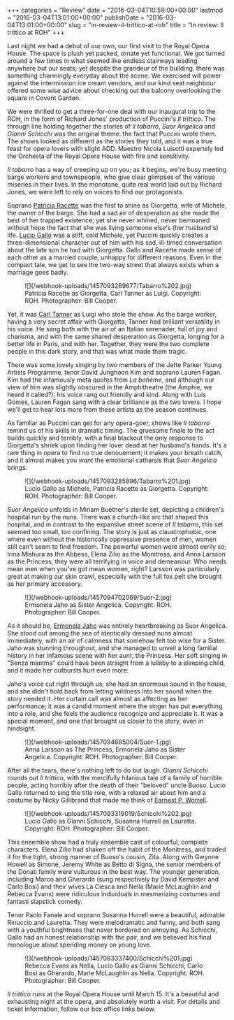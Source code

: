 +++
categories = "Review"
date = "2016-03-04T10:59:00+00:00"
lastmod = "2016-03-04T13:01:00+00:00"
publishDate = "2016-03-04T13:01:00+00:00"
slug = "in-review-il-trittico-at-roh"
title = "In review: Il trittico at ROH"
+++

Last night we had a debut of our own, our first visit to the Royal Opera House. The space is plush yet packed, ornate yet functional. We got turned around a few times in what seemed like endless stairways leading anywhere but our seats; yet despite the grandeur of the building, there was something charmingly everyday about the scene. We exercised will power against the intermission ice cream vendors, and our kind seat neighbour offered some wise advice about checking out the balcony overlooking the square in Covent Garden.

We were thrilled to get a three-for-one deal with our inaugural trip to the ROH, in the form of Richard Jones' production of Puccini's *Il trittico*. The through line holding together the stories of *Il tabarro*, *Suor Angelica* and *Gianni Schicchi* was the original theme: the fact that Puccini wrote them. The shows looked as different as the stories they told, and it was a true feast for opera lovers with slight ADD. Maestro Nicola Luisotti expertely led the Orchesta of the Royal Opera House with fire and sensitivity.

*Il tabarro* has a way of creeping up on you; as it begins, we're busy meeting barge workers and townspeople, who give clear glimpses of the various miseries in their lives. In the monotone, quite real world laid out by Richard Jones, we were left to rely on voices to find our protagonists. 

Soprano [Patricia Racette](/scene/people/patricia-racette/) was the first to shine as Giorgetta, wife of Michele, the owner of the barge. She had a sad air of desperation as she made the best of her trapped existence; yet she never whined, never bemoaned without hope the fact that she was living someone else's (her husband's) life. [Lucio Gallo](/scene/people/lucio-gallo/) was a stiff, cold Michele, yet Puccini quickly creates a three-dimensional character out of him with his sad, ill-timed conversation about the late son he had with Giorgetta. Gallo and Racette made sense of each other as a married couple, unhappy for different reasons. Even in the compact tale, we get to see the two-way street that always exists when a marriage goes badly. 

<figure data-type="image">![](/webhook-uploads/1457093269677/Tabarro%202.jpg)
<figcaption>Patricia Racette as Giorgetta, Carl Tanner as Luigi. Copyright: ROH. Photographer: Bill Cooper.</figcaption>
</figure>

Yet, it was [Carl Tanner](/scene/people/carl-tanner/) as Luigi who stole the show. As the barge worker, having a very secret affair with Giorgetta, Tanner had brilliant versatility in his voice. He sang both with the air of an Italian serenader, full of joy and charisma, and with the same shared desperation as Giorgetta, longing for a better life in Paris, and with her. Together, they were the two complete people in this dark story, and that was what made them tragic.

There was some lovely singing by two members of the Jette Parker Young Artists Programme, tenor David Junghoon Kim and soprano Lauren Fagan. Kim had the infamously meta quotes from *La bohème*, and although our view of him was slightly obscured in the Amphitheatre (the Amphie, we heard it called?), his voice rang out friendly and kind. Along with Luis Gomes, Lauren Fagan sang with a clear brilliance as the two lovers. I hope we'll get to hear lots more from these artists as the season continues.

As familiar as Puccini can get for any opera-goer, shows like *Il tabarro* remind us of his skills in dramatic timing. The gruesome finale to the act builds quickly and terribly, with a final blackout the only response to Giorgetta's shriek upon finding her lover dead at her husband's hands. It's a rare thing in opera to find no true denouement; it makes your breath catch, and it almost makes you *want* the emotional catharsis that *Suor Angelica* brings.

<figure data-type="image">![](/webhook-uploads/1457093285896/Tabarro%201.jpg)
<figcaption>Lucio Gallo as Michele, Patricia Racette as Giorgetta. Copyright: ROH. Photographer: Bill Cooper.</figcaption>
</figure>

*Suor Angelica* unfolds in Miriam Buether's sterile set, depicting a children's hospital run by the nuns. There was a church-like arc that shaped this hospital, and in contrast to the expansive street scene of *Il tabarro*, this set seemed too small, too confining. The story is just as claustrophobic, one where even without the historically oppressive presence of men, women still can't seem to find freedom. The powerful women were almost eerily so; Irina Mishura as the Abbess, Elena Zilio as the Monitress, and Anna Larsson as the Princess, they were all terrifying in voice and demeanour. Who needs mean men when you've got mean women, right? Larsson was particularly great at making our skin crawl, especially with the full fox pelt she brought as her primary accessory.

<figure data-type="image">
![](/webhook-uploads/1457094702069/Suor-2.jpg)<figcaption>Ermonela Jaho as Sister Angelica. Copyright: ROH. Photographer: Bill Cooper.</figcaption>
</figure>

As it should be, [Ermonela Jaho](/scene/people/ermonela-jaho/) was entirely heartbreaking as Suor Angelica. She stood out among the sea of identically dressed nuns almost immediately, with an air of calmness that somehow felt too wise for a Sister. Jaho was stunning throughout, and she managed to unveil a long familial history in her infamous scene with her aunt, the Princess. Her soft singing in "Senza mamma" could have been straight from a lullaby to a sleeping child, and it made her outbursts hurt even more. 

Jaho's voice cut right through us; she had an enormous sound in the house, and she didn't hold back from letting wildness into her sound when the story needed it. Her curtain call was almost as affecting as her performance; it was a candid moment where the singer has put everything into a role, and she feels the audience recognize and appreciate it. It was a special moment, and one that brought us closer to the story, even in hindsight.

<figure data-type="image">
![](/webhook-uploads/1457094685004/Suor-1.jpg)
<figcaption>Anna Larsson as The Princess, Ermonela Jaho as Sister Angelica. Copyright: ROH. Photographer: Bill Cooper.</figcaption>
</figure>

After all the tears, there's nothing left to do but laugh. *Gianni Schicchi* rounds out *Il trittico*, with the mercifully hilarious tale of a family of horrible people, acting horribly after the death of their "beloved" uncle Buoso. Lucio Gallo returned to sing the title role, with a relaxed air about him and a costume by Nicky Gillibrand that made me think of [Earnest P. Worrell](https://en.wikipedia.org/wiki/Ernest_P._Worrell). 

<figure data-type="image">
![](/webhook-uploads/1457093319019/Schicchi%202.jpg)
<figcaption>Lucio Gallo as Gianni Schicchi, Susanna Hurrell as Lauretta. Copyright: ROH. Photographer: Bill Cooper.</figcaption>
</figure>

This ensemble show had a truly ensemble cast of colourful, complete characters. Elena Zilio had shaken off the habit of the Monitress, and traded it for the tight, strong manner of Buoso's cousin, Zita. Along with Gwynne Howell as Simone, Jeremy White as Betto di Signa, the senior members of the Donati family were vulturous in the best way. The younger generation, including Marco and Gherardo (sung respectively by David Kempster and Carlo Bosi) and their wives La Ciesca and Nella (Marie McLaughlin and Rebecca Evans) were ridiculous individuals in mesmerizing costumes and fantasti slapstick comedy.

Tenor Paolo Fanale and soprano Susanna Hurrell were a beautiful, adorable Rinuccio and Lauretta. They were melodramatic and funny, and both sang with a youthful brightness that never bordered on annoying. As Schicchi, Gallo had an honest relationship with the pair, and we believed his final monologue about spending money on young love.

<figure data-type="image">![](/webhook-uploads/1457093337400/Schicchi%201.jpg)
<figcaption>Rebecca Evans as Nella, Lucio Gallo as Gianni Schicchi, Carlo Bosi as Gherardo, Marie McLaughlin as Nella. Copyright: ROH. Photographer: Bill Cooper.</figcaption>
</figure>

*Il trittico* runs at the Royal Opera House until March 15. It's a beautiful and exhausting night at the opera, and absolutely worth a visit. For details and ticket information, follow our box office links below.
